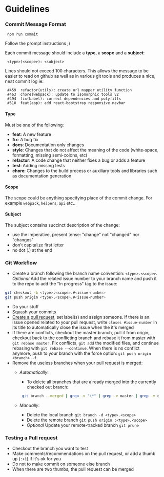 # Guidelines


### Commit Message Format

```
 npm run commit
```

Follow the prompt instructions ;)

Each commit message should include a **type**, a **scope** and a **subject**:

```
 <type>(<scope>): <subject>
```

Lines should not exceed 100 characters. This allows the message to be easier to read on github as well as in various git tools and produces a nice, neat commit log ie:

```
 #459  refactor(utils): create url mapper utility function
 #463  chore(webpack): update to isomorphic tools v2
 #494  fix(babel): correct dependencies and polyfills
 #510  feat(app): add react-bootstrap responsive navbar
```

#### Type

Must be one of the following:

* **feat**: A new feature
* **fix**: A bug fix
* **docs**: Documentation only changes
* **style**: Changes that do not affect the meaning of the code (white-space, formatting, missing semi-colons, etc)
* **refactor**: A code change that neither fixes a bug or adds a feature
* **test**: Adding missing tests
* **chore**: Changes to the build process or auxiliary tools and libraries such as documentation generation

#### Scope

The scope could be anything specifying place of the commit change. For example `webpack`, `helpers`, `api` etc...

#### Subject

The subject contains succinct description of the change:

* use the imperative, present tense: "change" not "changed" nor "changes"
* don't capitalize first letter
* no dot (.) at the end

### Git Workflow

* Create a branch following the branch name convention: `<type>.<scope>`. *Optional* Add the related issue number to your branch name and push it to the repo to add the "In progress" tag to the issue:

``` bash
git checkout -b <type>.<scope>.#<issue-number>
git push origin <type>.<scope>.#<issue-number>
```
* Do your stuff
* Squash your commits
* [Create a pull request](https://help.github.com/articles/creating-a-pull-request/), set label(s) and assign someone. If there is an issue opened related to your pull request, write `closes #issue-number` in its title to automatically close the issue when the it's merged
* If there are conflicts, checkout the master branch, pull it from origin, checkout back to the conflicting branch and rebase it from master with `git rebase master`. Fix conflicts, `git add` the modified files, and continue rebasing with `git rebase --continue`. When there is no conflict anymore, push to your branch with the force option: `git push origin <branch> -f`
* Remove the useless branches when your pull request is merged:
    * *Automatically*:
        * To delete all branches that are already merged into the currently checked out branch:
        ```bash
         git branch --merged | grep -v "\*" | grep -v master | grep -v dev | xargs -n 1 git branch -d
        ```

    * *Manually*:
        * Delete the local branch `git branch -d <type>.<scope>`
        * Delete the remote branch `git push origin :<type>.<scope>`
        * *Optional* Update your remote-tracked branch `git prune`

### Testing a Pull request

* Checkout the branch you want to test
* Make comments/recommendations on the pull request, or add a thumb up (`:+1`) if it's ok for you
* Do not to make commit on someone else branch
* When there are two thumbs, the pull request can be merged
